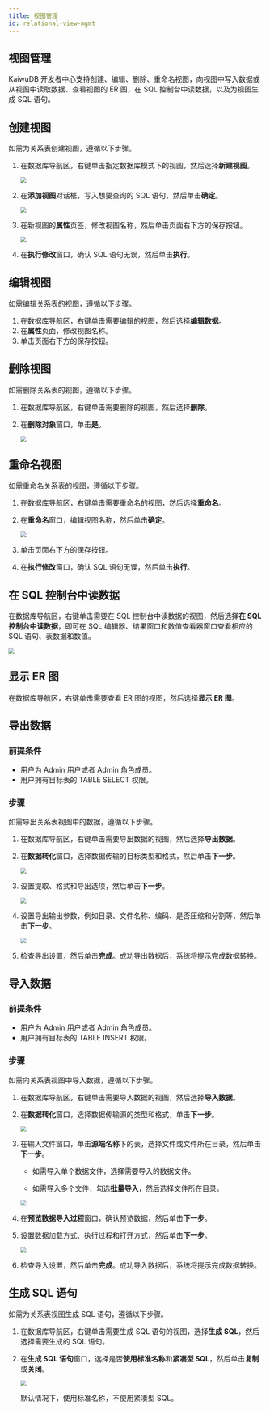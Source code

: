 ```yaml
---
title: 视图管理
id: relational-view-mgmt
---
```


## 视图管理

KaiwuDB 开发者中心支持创建、编辑、删除、重命名视图，向视图中写入数据或从视图中读取数据、查看视图的 ER 图，在 SQL 控制台中读数据，以及为视图生成 SQL 语句。

## 创建视图

如需为关系表创建视图，遵循以下步骤。

1. 在数据库导航区，右键单击指定数据库模式下的视图，然后选择**新建视图**。

    <img src="../../static/kdc/ZSxybXiQ6o3dTvxdCylcR2rlnFd.png" style="zoom:67%;" />

2. 在**添加视图**对话框，写入想要查询的 SQL 语句，然后单击**确定**。

    <img src="../../static/kdc/RlqVbljVzoqtALxPYI0citxFnoh.png" style="zoom:67%;" />

3. 在新视图的**属性**页签，修改视图名称，然后单击页面右下方的保存按钮。

    <img src="../../static/kdc/XLVGbf27vosLIux0lTicjWhtnjf.png" style="zoom:67%;" />

4. 在**执行修改**窗口，确认 SQL 语句无误，然后单击**执行**。

## 编辑视图

如需编辑关系表的视图，遵循以下步骤。

1. 在数据库导航区，右键单击需要编辑的视图，然后选择**编辑数据**。
2. 在**属性**页面，修改视图名称。
3. 单击页面右下方的保存按钮。

## 删除视图

如需删除关系表的视图，遵循以下步骤。

1. 在数据库导航区，右键单击需要删除的视图，然后选择**删除**。
2. 在**删除对象**窗口，单击**是**。

    <img src="../../static/kdc/G6FrbYXGiouGXrx9rECcZ8w8nNe.png" style="zoom:67%;" />

## 重命名视图

如需重命名关系表的视图，遵循以下步骤。

1. 在数据库导航区，右键单击需要重命名的视图，然后选择**重命名**。
2. 在**重命名**窗口，编辑视图名称，然后单击**确定**。

    <img src="../../static/kdc/R9Cbb3xnOo0dDjxqF6xcy2mAnsd.png" style="zoom:67%;" />

3. 单击页面右下方的保存按钮。
4. 在**执行修改**窗口，确认 SQL 语句无误，然后单击**执行**。

## 在 SQL 控制台中读数据

在数据库导航区，右键单击需要在 SQL 控制台中读数据的视图，然后选择**在 SQL 控制台中读数据**，即可在 SQL 编辑器、结果窗口和数值查看器窗口查看相应的 SQL 语句、表数据和数值。

<img src="../../static/kdc/UrKRbYRsIoPR4lx92xYcFvvknPg.png" style="zoom:67%;" />

## 显示 ER 图

在数据库导航区，右键单击需要查看 ER 图的视图，然后选择**显示 ER 图**。

## 导出数据

### 前提条件

- 用户为 Admin 用户或者 Admin 角色成员。
- 用户拥有目标表的 TABLE SELECT 权限。

### 步骤

如需导出关系表视图中的数据，遵循以下步骤。

1. 在数据库导航区，右键单击需要导出数据的视图，然后选择**导出数据**。
2. 在**数据转化**窗口，选择数据传输的目标类型和格式，然后单击**下一步**。

    <img src="../../static/kdc/Plxtbnp8IoAUCfxvynnc5XjInme.png" style="zoom:67%;" />

3. 设置提取、格式和导出选项，然后单击**下一步**。

    <img src="../../static/kdc/G77BbVrKkoaxk1xJo2Nc8eLqnsc.png" style="zoom:67%;" />

4. 设置导出输出参数，例如目录、文件名称、编码、是否压缩和分割等，然后单击**下一步**。

    <img src="../../static/kdc/QdwEbdP7uoxfmRxfZIactRWYn1d.png" style="zoom:67%;" />

5. 检查导出设置，然后单击**完成**。成功导出数据后，系统将提示完成数据转换。

## 导入数据

### 前提条件

- 用户为 Admin 用户或者 Admin 角色成员。
- 用户拥有目标表的 TABLE INSERT 权限。

### 步骤

如需向关系表视图中导入数据，遵循以下步骤。

1. 在数据库导航区，右键单击需要导入数据的视图，然后选择**导入数据**。
2. 在**数据转化**窗口，选择数据传输源的类型和格式，单击**下一步**。

    <img src="../../static/kdc/YLrdbuzv2obfvlxYFc7ceTXPnQf.png" style="zoom:67%;" />

3. 在输入文件窗口，单击**源端名称**下的表，选择文件或文件所在目录，然后单击**下一步**。

    - 如需导入单个数据文件，选择需要导入的数据文件。

    - 如需导入多个文件，勾选**批量导入**，然后选择文件所在目录。

    <img src="../../static/kdc/VoBKbBD14of6qoxEQdocwSXPnNg.png" style="zoom:67%;" />

4. 在**预览数据导入过程**窗口，确认预览数据，然后单击**下一步**。

5. 设置数据加载方式、执行过程和打开方式，然后单击**下一步**。

    <img src="../../static/kdc/Tr2PbM2lzorAp3xnOIOcciQOnfc.png" style="zoom:67%;" />

6. 检查导入设置，然后单击**完成**。成功导入数据后，系统将提示完成数据转换。

## 生成 SQL 语句

如需为关系表视图生成 SQL 语句，遵循以下步骤。

1. 在数据库导航区，右键单击需要生成 SQL 语句的视图，选择**生成 SQL**，然后选择需要生成的 SQL 语句。
2. 在**生成 SQL 语句**窗口，选择是否**使用标准名称**和**紧凑型 SQL**，然后单击**复制**或**关闭**。

    <img src="../../static/kdc/XSk1bLKjQomPrAxU8e6cxKmlnI7.png" style="zoom:67%;" />

    默认情况下，使用标准名称，不使用紧凑型 SQL。
